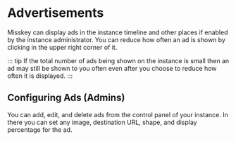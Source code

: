 # Advertisements
Misskey can display ads in the instance timeline and other places if enabled by the instance administrator.
You can reduce how often an ad is shown by clicking in the upper right corner of it.

::: tip
If the total number of ads being shown on the instance is small then an ad may still be shown to you often even after you choose to reduce how often it is displayed.
:::

## Configuring Ads (Admins)
You can add, edit, and delete ads from the control panel of your instance.
In there you can set any image, destination URL, shape, and display percentage for the ad.
